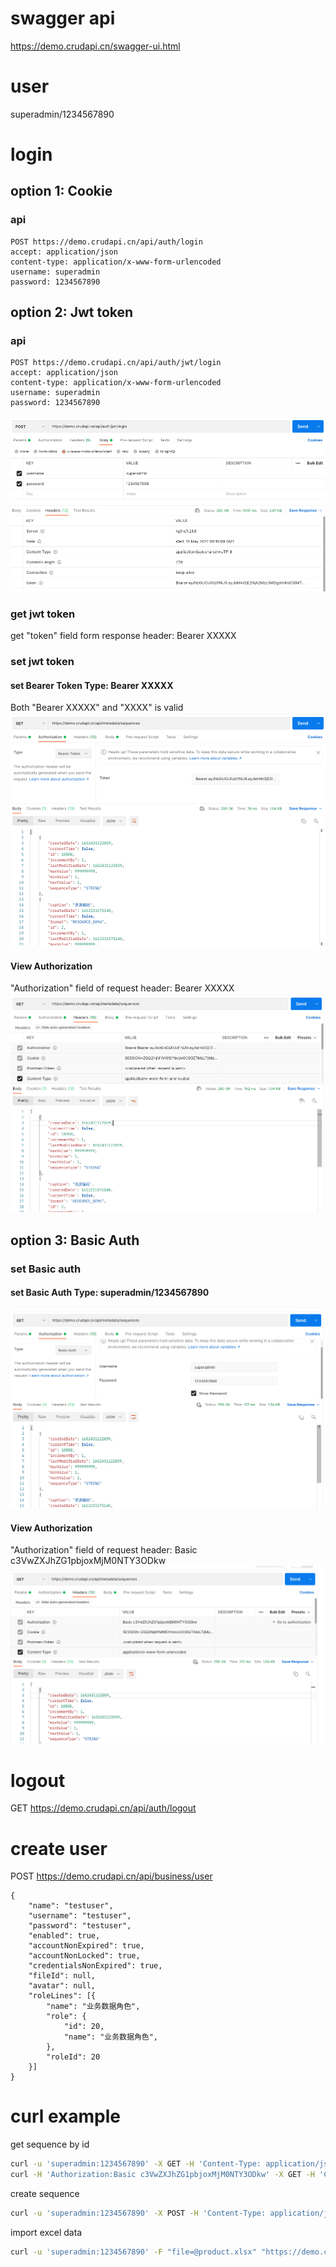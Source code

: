 # swagger api
https://demo.crudapi.cn/swagger-ui.html

# user
superadmin/1234567890

# login
## option 1: Cookie

### api
```
POST https://demo.crudapi.cn/api/auth/login
accept: application/json
content-type: application/x-www-form-urlencoded
username: superadmin
password: 1234567890
```

## option 2: Jwt token
### api
```
POST https://demo.crudapi.cn/api/auth/jwt/login
accept: application/json
content-type: application/x-www-form-urlencoded
username: superadmin
password: 1234567890
```

![jwtLogin](./img/auth/jwtLogin.png)

### get jwt token
get "token" field form response header: Bearer XXXXX

### set jwt token
#### set Bearer Token Type: Bearer XXXXX
Both "Bearer XXXXX" and "XXXX" is valid
![jwtAuth](./img/auth/jwtAuth.png)

#### View Authorization
"Authorization" field of request header: Bearer XXXXX
![jwtAuthorization](./img/auth/jwtAuthorization.png)

## option 3: Basic Auth

### set Basic auth
#### set Basic Auth Type: superadmin/1234567890
![basicAuth](./img/auth/basicAuth.png)

#### View Authorization
"Authorization" field of request header: Basic c3VwZXJhZG1pbjoxMjM0NTY3ODkw
![basicAuthorization](./img/auth/basicAuthorization.png)



# logout
GET https://demo.crudapi.cn/api/auth/logout

# create user
POST https://demo.crudapi.cn/api/business/user
```
{
    "name": "testuser",
    "username": "testuser",
    "password": "testuser",
    "enabled": true,
    "accountNonExpired": true,
    "accountNonLocked": true,
    "credentialsNonExpired": true,
    "fileId": null,
    "avatar": null,
    "roleLines": [{
        "name": "业务数据角色",
        "role": {
            "id": 20,
            "name": "业务数据角色",
        },
        "roleId": 20
    }]
}
```

# curl example
get sequence by id
```bash
curl -u 'superadmin:1234567890' -X GET -H 'Content-Type: application/json' 'https://demo.crudapi.cn/api/metadata/sequences/1'
curl -H 'Authorization:Basic c3VwZXJhZG1pbjoxMjM0NTY3ODkw' -X GET -H 'Content-Type: application/json' 'https://demo.crudapi.cn/api/metadata/sequences/1'
```

create sequence
```bash
curl -u 'superadmin:1234567890' -X POST -H 'Content-Type: application/json' -d '{"currentTime":false,"sequenceType":"STRING","minValue":1,"maxValue":999999999,"nextValue":1,"incrementBy":1,"name":"orderCode","caption":"订单流水号","format":"SO_%9d"}' 'https://demo.crudapi.cn/api/metadata/sequences'
```

import excel data
```bash
curl -u 'superadmin:1234567890' -F "file=@product.xlsx" "https://demo.crudapi.cn/api/business/product/import"
```
